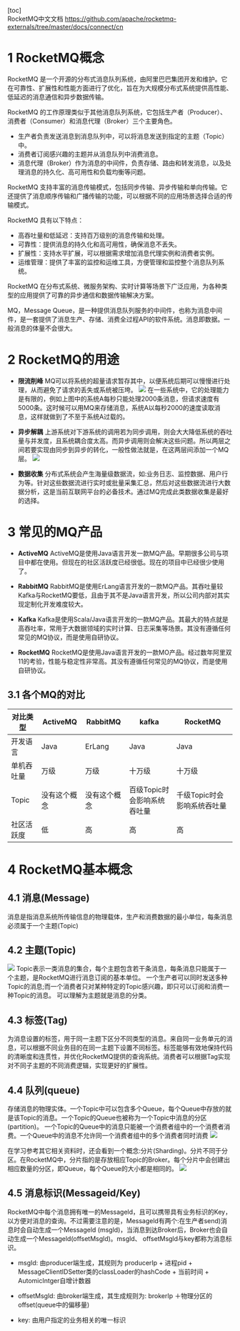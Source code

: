 [toc]
</br>
RocketMQ中文文档
https://github.com/apache/rocketmq-externals/tree/master/docs/connect/cn

# 1 RocketMQ概念
RocketMQ 是一个开源的分布式消息队列系统，由阿里巴巴集团开发和维护。它在可靠性、扩展性和性能方面进行了优化，旨在为大规模分布式系统提供高性能、低延迟的消息通信和异步数据传输。

RocketMQ 的工作原理类似于其他消息队列系统，它包括生产者（Producer）、消费者（Consumer）和消息代理（Broker）三个主要角色。

- 生产者负责发送消息到消息队列中，可以将消息发送到指定的主题（Topic）中。
- 消费者订阅感兴趣的主题并从消息队列中消费消息。
- 消息代理（Broker）作为消息的中间件，负责存储、路由和转发消息，以及处理消息的持久化、高可用性和负载均衡等问题。

RocketMQ 支持丰富的消息传输模式，包括同步传输、异步传输和单向传输。它还提供了消息顺序传输和广播传输的功能，可以根据不同的应用场景选择合适的传输模式。

RocketMQ 具有以下特点：
- 高吞吐量和低延迟：支持百万级别的消息传输和处理。
- 可靠性：提供消息的持久化和高可用性，确保消息不丢失。
- 扩展性：支持水平扩展，可以根据需求增加消息代理实例和消费者实例。
- 运维管理：提供了丰富的监控和运维工具，方便管理和监控整个消息队列系统。

RocketMQ 在分布式系统、微服务架构、实时计算等场景下广泛应用，为各种类型的应用提供了可靠的异步通信和数据传输解决方案。

MQ，Message Queue，是一种提供消息队列服务的中间件，也称为消息中间件，是一套提供了消息生产、存储、消费全过程API的软件系统。消息即数据。一般消息的体量不会很大。

# 2 RocketMQ的用途
- **限流削峰**
MQ可以将系统的超量请求暂存其中，以便系统后期可以慢慢进行处理，从而避免了请求的丢失或系统被压垮。
![](img/rocektMQ_1.png)
在一些系统中，它的处理能力是有限的，例如上图中的系统A每秒只能处理2000条消息，但请求速度有5000条。这时候可以用MQ来存储消息，系统A以每秒2000的速度读取消息，这样就做到了不至于系统A过载的。

- **异步解耦**
上游系统对下游系统的调用若为同步调用，则会大大降低系统的吞吐量与并发度，且系统耦合度太高。而异步调用则会解决这些问题。所以两层之间若要实现由同步到异步的转化，一般性做法就是，在这两层间添加一个MQ层。
![](img/rocektMQ_2.png)

- **数据收集**
分布式系统会产生海量级数据流，如:业务日志、监控数据、用户行为等。针对这些数据流进行实时或批量采集汇总，然后对这些数据流进行大数据分析，这是当前互联网平台的必备技术。通过MQ完成此类数据收集是最好的选择。

# 3 常见的MQ产品
- **ActiveMQ**
ActiveMQ是使用Java语言开发一款MQ产品。早期很多公司与项目中都在使用。但现在的社区活跃度已经很低。现在的项目中已经很少使用了。

- **RabbitMQ**
RabbitMQ是使用ErLang语言开发的一款MQ产品。其吞吐量较Kafka与RocketMQ要低，且由于其不是Java语言开发，所以公司内部对其实现定制化开发难度较大。

- **Kafka**
Kafka是使用Scala/Java语言开发的一款MQ产品。其最大的特点就是高吞吐率，常用于大数据领域的实时计算、日志采集等场景。其没有遵循任何常见的MQ协议，而是使用自研协议。

- **RocketMQ**
RocketMQ是使用Java语言开发的一款MO产品。经过数年阿里双11的考验，性能与稳定性非常高。其没有遵循任何常见的MQ协议，而是使用自研协议。

## 3.1 各个MQ的对比
|对比类型|ActiveMQ|RabbitMQ|kafka|RocketMQ|
|--------|--------|--------|-----|--------|
|开发语言|Java|ErLang|Java|Java|
|单机吞吐量|万级|万级|十万级|十万级|
|Topic|没有这个概念|没有这个概念|百级Topic时会影响系统吞吐量|千级Topic时会影响系统吞吐量|
|社区活跃度|低|高|高|高|

# 4 RocketMQ基本概念
## 4.1 消息(Message)
消息是指消息系统所传输信息的物理载体，生产和消费数据的最小单位，每条消息必须属于一个主题(Topic)

## 4.2 主题(Topic)
![](img/topic_1.png)
Topic表示一类消息的集合，每个主题包含若干条消息，每条消息只能属于一个主题，是RocketMQ进行消息订阅的基本单位。
一个生产者可以同时发送多种Topic的消息;而一个消费者只对某种特定的Topic感兴趣，即只可以订阅和消费一种Topic的消息。
可以理解为主题就是消息的分类。

## 4.3 标签(Tag)
为消息设置的标签，用于同一主题下区分不同类型的消息。来自同一业务单元的消息，可以根据不同业务目的在同一主题下设置不同标签。标签能够有效地保持代码的清晰度和连贯性，并优化RocketMQ提供的查询系统。消费者可以根据Tag实现对不同子主题的不同消费逻辑，实现更好的扩展性。

## 4.4 队列(queue)
存储消息的物理实体。一个Topic中可以包含多个Queue，每个Queue中存放的就是该Topic的消息。一个Topic的Queue也被称为一个Topic中消息的分区(partition)。
一个Topic的Queue中的消息只能被一个消费者组中的一个消费者消费。一个Queue中的消息不允许同一个消费者组中的多个消费者同时消费
![](img/queue_1.png)

在学习参考其它相关资料时，还会看到一个概念:分片(Sharding)。分片不同于分区。在RocketMQ中，分片指的是存放相应Topic的Broker。每个分片中会创建出相应数量的分区，即Queue，每个Queue的大小都是相同的。
![](img/topic_2.png)

## 4.5 消息标识(Messageid/Key)
RocketMQ中每个消息拥有唯一的Messageld，且可以携带具有业务标识的Key，以方便对消息的查询。不过需要注意的是，Messageld有两个:在生产者send)消息时会自动生成一个Messageld (msgld)，当消息到达Broker后，Broker也会自动生成一个Messageld(offsetMsgld)。msgld、 offsetMsgld与key都称为消息标识。
- msgId: 由producer端生成，其规则为
  producerIp + 进程pid + MessageClientIDSetter类的classLoader的hashCode + 当前时间 + AutomicIntger自增计数器

- offsetMsgld: 由broker端生成，其生成规则为: brokerIp ＋物理分区的offset(queue中的偏移量)
- key: 由用户指定的业务相关的唯一标识